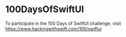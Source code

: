 # 100DaysOfSwiftUI
 
To participate in the 100 Days of SwiftUI challenge, visit https://www.hackingwithswift.com/100/swiftui

